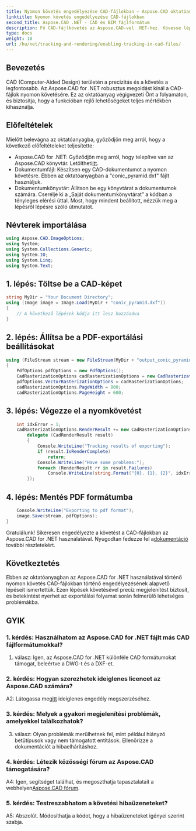 ```yaml
---
title: Nyomon követés engedélyezése CAD-fájlokban – Aspose.CAD oktatóanyag
linktitle: Nyomon követés engedélyezése CAD-fájlokban
second_title: Aspose.CAD .NET - CAD és BIM fájlformátum
description: Fő CAD-fájlkövetés az Aspose.CAD-vel .NET-hez. Kövesse lépésről lépésre útmutatónkat a pontos megjelenítéshez és a hibakövetéshez. Letöltés most!
type: docs
weight: 10
url: /hu/net/tracking-and-rendering/enabling-tracking-in-cad-files/
---
```

## Bevezetés

CAD (Computer-Aided Design) területén a precizitás és a követés a legfontosabb. Az Aspose.CAD for .NET robusztus megoldást kínál a CAD-fájlok nyomon követésére. Ez az oktatóanyag végigvezeti Önt a folyamaton, és biztosítja, hogy a funkcióban rejlő lehetőségeket teljes mértékben kihasználja.

## Előfeltételek

Mielőtt belevágna az oktatóanyagba, győződjön meg arról, hogy a következő előfeltételeket teljesítette:
-  Aspose.CAD for .NET: Győződjön meg arról, hogy telepítve van az Aspose.CAD könyvtár. Letöltheti[itt](https://releases.aspose.com/cad/net/).
- Dokumentumfájl: Készítsen egy CAD-dokumentumot a nyomon követésre. Ebben az oktatóanyagban a "conic_pyramid.dxf" fájlt használjuk.
- Dokumentumkönyvtár: Állítson be egy könyvtárat a dokumentumok számára. Cserélje ki a „Saját dokumentumkönyvtárat” a kódban a tényleges elérési úttal.
Most, hogy mindent beállított, nézzük meg a lépésről lépésre szóló útmutatót.

## Névterek importálása

```csharp
using Aspose.CAD.ImageOptions;
using System;
using System.Collections.Generic;
using System.IO;
using System.Linq;
using System.Text;
```

## 1. lépés: Töltse be a CAD-képet

```csharp
string MyDir = "Your Document Directory";
using (Image image = Image.Load(MyDir + "conic_pyramid.dxf"))
{
    // A következő lépések kódja itt lesz hozzáadva
}
```

## 2. lépés: Állítsa be a PDF-exportálási beállításokat

```csharp
using (FileStream stream = new FileStream(MyDir + "output_conic_pyramid.pdf", FileMode.Create))
{
    PdfOptions pdfOptions = new PdfOptions();
    CadRasterizationOptions cadRasterizationOptions = new CadRasterizationOptions();
    pdfOptions.VectorRasterizationOptions = cadRasterizationOptions;
    cadRasterizationOptions.PageWidth = 800;
    cadRasterizationOptions.PageHeight = 600;
```

## 3. lépés: Végezze el a nyomkövetést

```csharp
    int idxError = 1;
    cadRasterizationOptions.RenderResult += new CadRasterizationOptions.CadRenderHandler(
        delegate (CadRenderResult result)
        {
            Console.WriteLine("Tracking results of exporting");
            if (result.IsRenderComplete)
                return;
            Console.WriteLine("Have some problems:");
            foreach (RenderResult rr in result.Failures)
                Console.WriteLine(string.Format("{0}. {1}, {2}", idxError++, rr.RenderCode.ToString(), rr.Message));
        });
```

## 4. lépés: Mentés PDF formátumba

```csharp
    Console.WriteLine("Exporting to pdf format");
    image.Save(stream, pdfOptions);
}
```

 Gratulálunk! Sikeresen engedélyezte a követést a CAD-fájlokban az Aspose.CAD for .NET használatával. Nyugodtan fedezze fel a[dokumentáció](https://reference.aspose.com/cad/net/) további részletekért.

## Következtetés

Ebben az oktatóanyagban az Aspose.CAD for .NET használatával történő nyomon követés CAD-fájlokban történő engedélyezésének alapvető lépéseit ismertettük. Ezen lépések követésével precíz megjelenítést biztosít, és betekintést nyerhet az exportálási folyamat során felmerülő lehetséges problémákba.

## GYIK

### 1. kérdés: Használhatom az Aspose.CAD for .NET fájlt más CAD fájlformátumokkal?

1. válasz: Igen, az Aspose.CAD for .NET különféle CAD formátumokat támogat, beleértve a DWG-t és a DXF-et.

### 2. kérdés: Hogyan szerezhetek ideiglenes licencet az Aspose.CAD számára?

 A2: Látogassa meg[itt](https://purchase.aspose.com/temporary-license/) ideiglenes engedély megszerzéséhez.

### 3. kérdés: Melyek a gyakori megjelenítési problémák, amelyekkel találkozhatok?

3. válasz: Olyan problémák merülhetnek fel, mint például hiányzó betűtípusok vagy nem támogatott entitások. Ellenőrizze a dokumentációt a hibaelhárításhoz.

### 4. kérdés: Létezik közösségi fórum az Aspose.CAD támogatására?

 A4: Igen, segítséget találhat, és megoszthatja tapasztalatait a webhelyen[Aspose.CAD fórum](https://forum.aspose.com/c/cad/19).

### 5. kérdés: Testreszabhatom a követési hibaüzeneteket?

A5: Abszolút. Módosíthatja a kódot, hogy a hibaüzeneteket igényei szerint szabja.